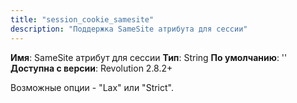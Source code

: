 ```yaml
---
title: "session_cookie_samesite"
description: "Поддержка SameSite атрибута для сессии"
---
```


**Имя**: SameSite атрибут для сессии
**Тип**: String
**По умолчанию**: ''
**Доступна с версии**: Revolution 2.8.2+

Возможные опции -  "Lax" или "Strict".